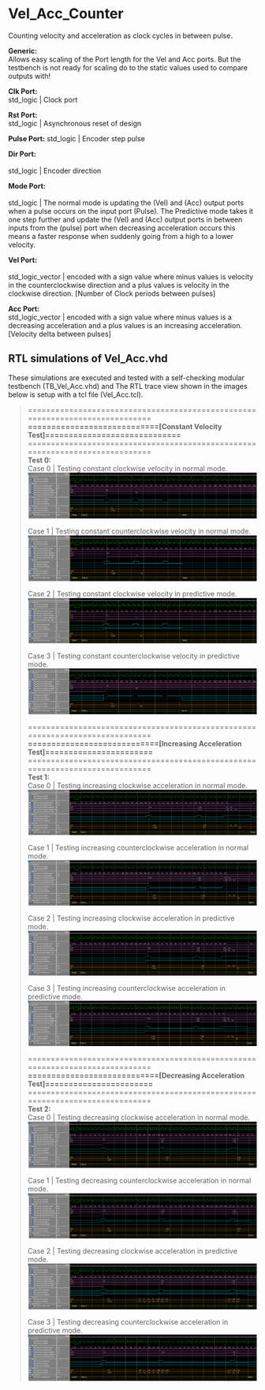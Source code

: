 # Vel_Acc_Counter
  Counting velocity and acceleration as clock cycles in between pulse.

  **Generic:**<br>
  Allows easy scaling of the Port length for the Vel and Acc ports.
  But the testbench is not ready for scaling do to the static values used to compare outputs with!<br>
  
  **Clk Port:**<br>
  std_logic | Clock port<br>
  
  **Rst Port:**<br>
  std_logic | Asynchronous reset of design<br>
  
  **Pulse Port:**
  std_logic | Encoder step pulse<br> 
  
  **Dir Port:**<br>  
  std_logic | Encoder direction<br>
  
  **Mode Port:**<br>  
  std_logic | The normal mode is updating the (Vel) and (Acc) output ports when a pulse occurs on the input port (Pulse).
  The Predictive mode takes it one step further and update the (Vel) and (Acc) output ports in between inputs from the (pulse) port when   decreasing acceleration occurs this means a faster response when suddenly going from a high to a lower velocity.<br>
  
  **Vel Port:**<br>  
  std_logic_vector | encoded with a sign value where minus values is velocity in the counterclockwise direction and a plus values is       velocity in the clockwise direction. [Number of Clock periods between pulses]<br>
  
  **Acc Port:**<br> 
  std_logic_vector | encoded with a sign value where minus values is a decreasing acceleration and a plus values is an increasing         acceleration. [Velocity delta between pulses]<br>

## RTL simulations of Vel_Acc.vhd
  These simulations are executed and tested with a self-checking modular testbench (TB_Vel_Acc.vhd) and
  The RTL trace view shown in the images below is setup with a tcl file (Vel_Acc.tcl).

> =============================================================================<br>
> **============================[Constant Velocity Test]=============================**<br>
> =============================================================================<br>
> **Test 0:**<br>
> Case 0 | Testing constant clockwise velocity in normal mode.
> ![Vel_Acc_Test0_Dir0_Mode0](Image/Test0_Dir0_Mode0_RTL_view.png "Vel_Acc Test0, Dir='0',Mode='0'")
>
> Case 1 | Testing constant counterclockwise velocity in normal mode.
> ![Vel_Acc_Test0_Dir1_Mode0](Image/Test0_Dir1_Mode0_RTL_view.png "Vel_Acc Test0, Dir='1',Mode='0'")
>
> Case 2 | Testing constant clockwise velocity in predictive mode.
> ![Vel_Acc_Test0_Dir0_Mode1](Image/Test0_Dir0_Mode1_RTL_view.png "Vel_Acc Test0, Dir='0',Mode='1'")
>
> Case 3 | Testing constant counterclockwise velocity in predictive mode.
> ![Vel_Acc_Test0_Dir1_Mode1](Image/Test0_Dir1_Mode1_RTL_view.png "Vel_Acc Test0, Dir='1',Mode='1'")
>
> =============================================================================<br>
> **============================[Increasing Acceleration Test]=======================**<br>
> =============================================================================<br>
> **Test 1:**<br>
> Case 0 | Testing increasing clockwise acceleration in normal mode.
> ![Vel_Acc_Test1_Dir0_Mode0](Image/Test1_Dir0_Mode0_RTL_view.png "Vel_Acc Test1, Dir='0',Mode='0'")
>
> Case 1 | Testing increasing counterclockwise acceleration in normal mode.
> ![Vel_Acc_Test1_Dir1_Mode0](Image/Test1_Dir1_Mode0_RTL_view.png "Vel_Acc Test1, Dir='1',Mode='0'")
>
> Case 2 | Testing increasing clockwise acceleration in predictive mode.
> ![Vel_Acc_Test1_Dir0_Mode1](Image/Test1_Dir0_Mode1_RTL_view.png "Vel_Acc Test1, Dir='0',Mode='1'")
>
> Case 3 | Testing increasing counterclockwise acceleration in predictive mode.
> ![Vel_Acc_Test1_Dir1_Mode1](Image/Test1_Dir1_Mode1_RTL_view.png "Vel_Acc Test1, Dir='1',Mode='1'")
>
> =============================================================================<br>
> **============================[Decreasing Acceleration Test]=======================**<br>
> =============================================================================<br>
> **Test 2:**<br>
> Case 0 | Testing decreasing clockwise acceleration in normal mode.
> ![Vel_Acc_Test2_Dir0_Mode0](Image/Test2_Dir0_Mode0_RTL_view.png "Vel_Acc Test2, Dir='0',Mode='0'")
>
> Case 1 | Testing decreasing counterclockwise acceleration in normal mode.
> ![Vel_Acc_Test2_Dir1_Mode0](Image/Test2_Dir1_Mode0_RTL_view.png "Vel_Acc Test2, Dir='1',Mode='0'")
>
> Case 2 | Testing decreasing clockwise acceleration in predictive mode.
> ![Vel_Acc_Test2_Dir0_Mode1](Image/Test2_Dir0_Mode1_RTL_view.png "Vel_Acc Test2, Dir='0',Mode='1'")
>
> Case 3 | Testing decreasing counterclockwise acceleration in predictive mode.
> ![Vel_Acc_Test2_Dir1_Mode1](Image/Test2_Dir1_Mode1_RTL_view.png "Vel_Acc Test2, Dir='1',Mode='1'")
